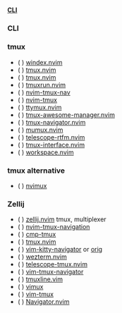 #### [CLI](https://yutkat.github.io/my-neovim-pluginlist/#cli)
### CLI
### tmux
* ( ) [windex.nvim](https://github.com/declancm/windex.nvim)
* ( ) [tmux.nvim](https://github.com/spywhere/tmux.nvim)
* ( ) [tmux.nvim](https://github.com/nathom/tmux.nvim)
* ( ) [tmuxrun.nvim](https://github.com/thlorenz/tmuxrun.nvim)
* ( ) [nvim-tmux-nav](https://github.com/jerryreinoehl/nvim-tmux-nav)
* ( ) [nvim-tmux](https://github.com/jsstevenson/nvim-tmux)
* ( ) [ttymux.nvim](https://github.com/elijahdanko/ttymux.nvim)
* ( ) [tmux-awesome-manager.nvim](https://github.com/otavioschwanck/tmux-awesome-manager.nvim)
* ( ) [tmux-navigator.nvim](https://github.com/connordeckers/tmux-navigator.nvim)
* ( ) [mumux.nvim](https://github.com/DeviousStoat/mumux.nvim)
* ( ) [telescope-rtfm.nvim](https://github.com/maladroitthief/telescope-rtfm.nvim)
* ( ) [tmux-interface.nvim](https://github.com/ErvinRacz/tmux-interface.nvim)
* ( ) [workspace.nvim](https://github.com/sanathks/workspace.nvim)
### tmux alternative
* ( ) [nvimux](https://github.com/hkupty/nvimux)
### Zellij
* ( ) [zellij.nvim](https://github.com/Lilja/zellij.nvim)
tmux, multiplexer
* ( ) [nvim-tmux-navigation](https://github.com/alexghergh/nvim-tmux-navigation)
* ( ) [cmp-tmux](https://github.com/andersevenrud/cmp-tmux)
* ( ) [tmux.nvim](https://github.com/aserowy/tmux.nvim)
* ( ) [vim-kitty-navigator](https://github.com/dmmulroy/vim-kitty-navigator) or [orig](https://github.com/knubie/vim-kitty-navigator)
* ( ) [wezterm.nvim](https://github.com/willothy/wezterm.nvim/)
* ( ) [telescope-tmux.nvim](https://github.com/camgraff/telescope-tmux.nvim)
* ( ) [vim-tmux-navigator](https://github.com/christoomey/vim-tmux-navigator)
* ( ) [tmuxline.vim](https://github.com/edkolev/tmuxline.vim)
* ( ) [vimux](https://github.com/preservim/vimux)
* ( ) [vim-tmux](https://github.com/tmux-plugins/vim-tmux)
* ( ) [Navigator.nvim](https://github.com/numToStr/Navigator.nvim)

